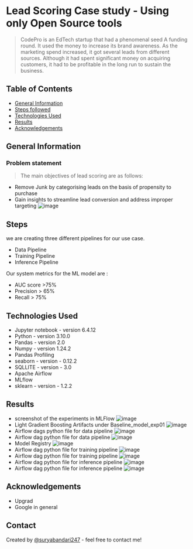 # Lead Scoring Case study - Using only Open Source tools
> CodePro is an EdTech startup that had a phenomenal seed A funding round. 
It used the money to increase its brand awareness. As the marketing spend increased, it got several leads from different sources. Although it had spent significant money on acquiring customers, it had to be profitable in the long run to sustain the business. 

## Table of Contents
* [General Information](#general-information)
* [Steps followed](#Steps)
* [Technologies Used](#technologies-used)
* [Results](#Results)
* [Acknowledgements](#acknowledgements)


## General Information
### Problem statement
> The main objectives of lead scoring are as follows:

* Remove Junk by categorising leads on the basis of propensity to purchase
* Gain insights to streamline lead conversion and address improper targeting
![image](https://github.com/SuryaBandari247/MLOps_Lead_Scoring_Open_Source/assets/128714777/78284251-4377-4b19-9561-1445995e05fc)



<!-- You don't have to answer all the questions - just the ones relevant to your project. -->

## Steps
we are creating three different pipelines for our use case.

* Data Pipeline
* Training Pipeline
* Inference Pipeline
  
Our system metrics for the ML model are :
* AUC score >75%
* Precision > 65%
* Recall > 75%

## Technologies Used
- Jupyter notebook - version 6.4.12
- Python - version 3.10.0
- Pandas - version 2.0
- Numpy - version 1.24.2
- Pandas Profiling
- seaborn - version - 0.12.2
- SQLLITE - version - 3.0
- Apache Airflow
- MLflow
- sklearn - version - 1.2.2

## Results
* screenshot of the experiments in MLFlow
![image](https://github.com/SuryaBandari247/MLOps_Lead_Scoring_Open_Source/assets/128714777/0f45ae0e-1635-4e35-be10-fb1979789564)
* Light Gradient Boosting Artifacts under Baseline_model_exp01
 ![image](https://github.com/SuryaBandari247/MLOps_Lead_Scoring_Open_Source/assets/128714777/4f3ce766-fc73-4b8d-af83-4df09f5d8838)
* Airflow dags python file for data pipeline
  ![image](https://github.com/SuryaBandari247/MLOps_Lead_Scoring_Open_Source/assets/128714777/4f785975-3b21-4942-a66c-1057a6815efc)
* Airflow dag python file for data pipeline
  ![image](https://github.com/SuryaBandari247/MLOps_Lead_Scoring_Open_Source/assets/128714777/12be0b34-1d1e-4dd8-bbea-70788dd4dd70)
* Model Registry
  ![image](https://github.com/SuryaBandari247/MLOps_Lead_Scoring_Open_Source/assets/128714777/c490f757-e86b-43c8-aa3c-3f993ca32e71)
* Airflow dag python file for training pipeline
  ![image](https://github.com/SuryaBandari247/MLOps_Lead_Scoring_Open_Source/assets/128714777/bd60367c-ab3c-44f0-bede-eb5251febbc4)
* Airflow dag python file for training pipeline
  ![image](https://github.com/SuryaBandari247/MLOps_Lead_Scoring_Open_Source/assets/128714777/4400d66a-aaad-4d17-ae82-51f5bf525baa)
* Airflow dag python file for inference pipeline
  ![image](https://github.com/SuryaBandari247/MLOps_Lead_Scoring_Open_Source/assets/128714777/dc9ab81f-951a-4c63-8015-60b88534751d)
* Airflow dag python file for inference pipeline
  ![image](https://github.com/SuryaBandari247/MLOps_Lead_Scoring_Open_Source/assets/128714777/ed7d76b1-087a-4f40-8a01-56518aa9bf0d)

 

## Acknowledgements
- Upgrad
- Google in general


## Contact
Created by [@suryabandari247](https://www.linkedin.com/in/surya-bandari/) - feel free to contact me!
